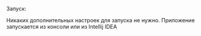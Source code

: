 Запуск:

Никаких дополнительных настроек для запуска не нужно. 
Приложение запускается из консоли или из Intellij IDEA